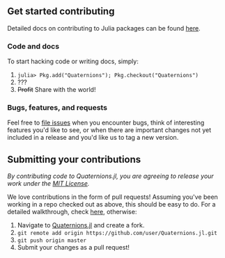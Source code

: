 ## Get started contributing

Detailed docs on contributing to Julia packages can be found [here](http://docs.julialang.org/en/release-0.2/manual/packages/?highlight=pkg#package-development).

### Code and docs
To start hacking code or writing docs, simply:

1. `julia> Pkg.add("Quaternions"); Pkg.checkout("Quaternions")`
2. ???
3. ~~Profit~~ Share with the world!

### Bugs, features, and requests
Feel free to [file issues](https://github.com/forio/Quaternions.jl/issues) when you encounter bugs, think of interesting features you'd like to see, or when there are important changes not yet included in a release and you'd like us to tag a new version.


## Submitting your contributions

*By contributing code to Quaternions.jl, you are agreeing to release your work under the [MIT License](https://github.com/forio/Quaternions.jl/blob/master/LICENSE.md).*

We love contributions in the form of pull requests! Assuming you've been working in a repo checked out as above, this should be easy to do. For a detailed walkthrough, check [here](https://help.github.com/articles/fork-a-repo), otherwise:

1. Navigate to [Quaternions.jl](https://github.com/forio/Quaternions.jl) and create a fork.
2. `git remote add origin https://github.com/user/Quaternions.jl.git`
3. `git push origin master`
4. Submit your changes as a pull request!    

